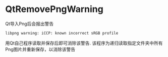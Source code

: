 # QtRemovePngWarning
Qt导入Png后会报出警告
```
libpng warning: iCCP: known incorrect sRGB profile
```
用Qt自己程序读取并保存后即可消除该警告.
该程序为递归读取指定文件夹中所有Png图片并重新保存，以消除该警告
